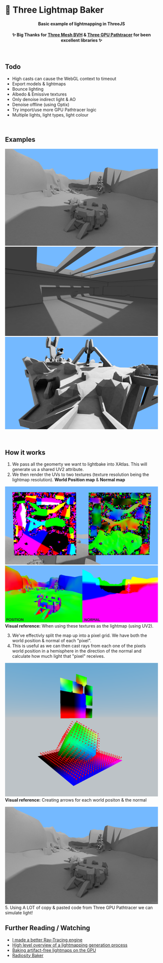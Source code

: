 # 🍞 Three Lightmap Baker

<h4 align="center">Basic example of lightmapping in ThreeJS</h4>
<h4 align="center">✨ Big Thanks for <a href="https://github.com/gkjohnson/three-mesh-bvh">Three Mesh BVH</a> & <a href="https://github.com/gkjohnson/three-gpu-pathtracer">Three GPU Pathtracer</a> for been excellent libraries ✨</h4>

</br>

 
## Todo
 - High casts can cause the WebGL context to timeout
 - Export models & lightmaps
 - Bounce lighting
 - Albedo & Emissive textures
 - Only denoise indirect light & AO
 - Denoise offline (using Optix)
 - Try import/use more GPU Pathtracer logic
 - Multiple lights, light types, light colour
 
</br>

## Examples

![alt text](screenshots/lightmap5.png)
![alt text](screenshots/lightmap7.png)
![alt text](screenshots/lightmap8.png)

</br>

## How it works
1. We pass all the geomerty we want to lightbake into XAtlas. This will generate us a shared UV2 attribute.
2. We then render the UVs to two textures (texture resolution being the lightmap resolution). **World Position map** & **Normal map**

![alt text](screenshots/lightmap6.png)
![alt text](screenshots/lightmap_combo.png)
**Visual reference:** When using these textures as the lightmap (using UV2). 

3. We've effectivly split the map up into a pixel grid. We have both the world position & normal of each "pixel".
4. This is useful as we can then cast rays from each one of the pixels world position in a hemisphere in the direction of the normal and calculate how much light that "pixel" receives. 

![alt text](screenshots/lightmap_pixels.png)
**Visual reference:** Creating arrows for each world positon & the normal


![alt text](screenshots/lightmap5.png)
5. Using A LOT of copy & pasted code from Three GPU Pathtracer we can simulate light!

## Further Reading / Watching
 - [I made a better Ray-Tracing engine](https://www.youtube.com/watch?v=A61S_2swwAc)
 - [High level overview of a lightmapping generation process](https://www.reddit.com/r/GraphicsProgramming/comments/brl22k/high_level_overview_of_a_lightmapping_generation/)
 - [Baking artifact-free lightmaps on the GPU](https://ndotl.wordpress.com/2018/08/29/baking-artifact-free-lightmaps/)
 - [Radiosity Baker](http://david-westreicher.github.io/2014/05/31/radiosity/)